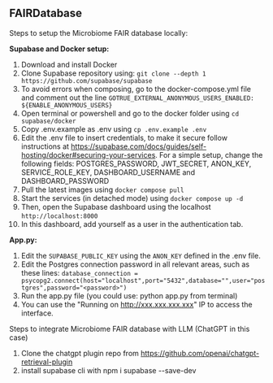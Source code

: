 ## FAIRDatabase
Steps to setup the Microbiome FAIR database locally:

**Supabase and Docker setup:**
1. Download and install Docker
2. Clone Supabase repository using: `git clone --depth 1 https://github.com/supabase/supabase`
3. To avoid errors when composing, go to the docker-compose.yml file and comment out the line `GOTRUE_EXTERNAL_ANONYMOUS_USERS_ENABLED: ${ENABLE_ANONYMOUS_USERS}`
4. Open terminal or powershell and go to the docker folder using `cd supabase/docker`
5. Copy .env.example as .env using `cp .env.example .env`
6. Edit the .env file to insert credentials, to make it secure follow instructions at https://supabase.com/docs/guides/self-hosting/docker#securing-your-services. For a simple setup, change the following fields: POSTGRES_PASSWORD, JWT_SECRET, ANON_KEY, SERVICE_ROLE_KEY, DASHBOARD_USERNAME and DASHBOARD_PASSWORD
7. Pull the latest images using `docker compose pull`
8. Start the services (in detached mode) using `docker compose up -d`
9. Then, open the Supabase dashboard using the localhost `http://localhost:8000`
10. In this dashboard, add yourself as a user in the authentication tab. 

**App.py:**
1. Edit the `SUPABASE_PUBLIC_KEY` using the `ANON_KEY` defined in the .env file. 
2. Edit the Postgres connection password in all relevant areas, such as these lines: 
`database_connection = psycopg2.connect(host="localhost",port="5432",database="",user="postgres",password="<password>")`
3. Run the app.py file (you could use: python app.py from terminal)
5. You can use the "Running on http://xxx.xxx.xxx.xxx" IP to access the interface. 

Steps to integrate Microbiome FAIR database with LLM (ChatGPT in this case)
1. Clone the chatgpt plugin repo from https://github.com/openai/chatgpt-retrieval-plugin
2. install supabase cli with npm i supabase --save-dev